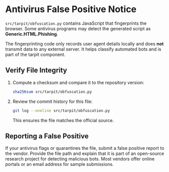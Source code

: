 # Antivirus False Positive Notice

`src/tarpit/obfuscation.py` contains JavaScript that fingerprints the browser. Some antivirus programs may detect the generated script as **Generic.HTML.Phishing**.

The fingerprinting code only records user agent details locally and does **not** transmit data to any external server. It helps classify automated bots and is part of the tarpit component.

## Verify File Integrity

1. Compute a checksum and compare it to the repository version:
   ```bash
   sha256sum src/tarpit/obfuscation.py
   ```
2. Review the commit history for this file:
   ```bash
   git log --oneline src/tarpit/obfuscation.py
   ```
   This ensures the file matches the official source.

## Reporting a False Positive

If your antivirus flags or quarantines the file, submit a false positive report to the vendor. Provide the file path and explain that it is part of an open-source research project for detecting malicious bots. Most vendors offer online portals or an email address for sample submissions.

